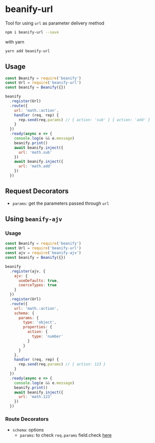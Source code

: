 # beanify-url

Tool for using `url` as parameter delivery method

```bash
npm i beanify-url --save
```

with yarn

```bash
yarn add beanify-url
```

## Usage

```javascript
const Beanify = require('beanify')
const Url = require('beanify-url')
const beanify = Beanify({})

beanify
  .register(Url)
  .route({
    url: 'math.:action',
    handler (req, rep) {
      rep.send(req.params) // { action: 'sub' } { action: 'add' }
    }
  })
  .ready(async e => {
    console.log(e && e.message)
    beanify.print()
    await beanify.inject({
      url: 'math.sub'
    })
    await beanify.inject({
      url: 'math.add'
    })
  })
```

## Request Decorators

- `params`: get the parameters passed through `url`

## Using `beanify-ajv`

### Usage

```javascript
const Beanify = require('beanify')
const Url = require('beanify-url')
const ajv = require('beanify-ajv')
const beanify = Beanify({})

beanify
  .register(ajv, {
    ajv: {
      useDefaults: true,
      coerceTypes: true
    }
  })
  .register(Url)
  .route({
    url: 'math.:action',
    schema: {
      params: {
        type: 'object',
        properties: {
          action: {
            type: 'number'
          }
        }
      }
    },
    handler (req, rep) {
      rep.send(req.params) // { action: 123 }
    }
  })
  .ready(async e => {
    console.log(e && e.message)
    beanify.print()
    await beanify.inject({
      url: 'math.123'
    })
  })
```

### Route Decorators

- `schema`: options
  - `params`: to check `req.params` field.check [here](https://json-schema.org/)

